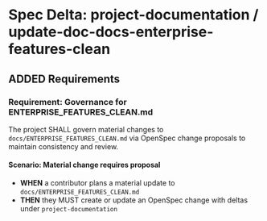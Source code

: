 # Spec Delta: project-documentation / update-doc-docs-enterprise-features-clean

## ADDED Requirements

### Requirement: Governance for ENTERPRISE_FEATURES_CLEAN.md

The project SHALL govern material changes to `docs/ENTERPRISE_FEATURES_CLEAN.md` via OpenSpec change proposals to maintain consistency and review.

#### Scenario: Material change requires proposal

- **WHEN** a contributor plans a material update to `docs/ENTERPRISE_FEATURES_CLEAN.md`
- **THEN** they MUST create or update an OpenSpec change with deltas under `project-documentation`
